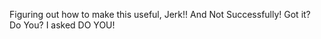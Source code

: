 Figuring out how to make this useful, Jerk!! And Not Successfully! Got it? Do You? I asked DO YOU!

